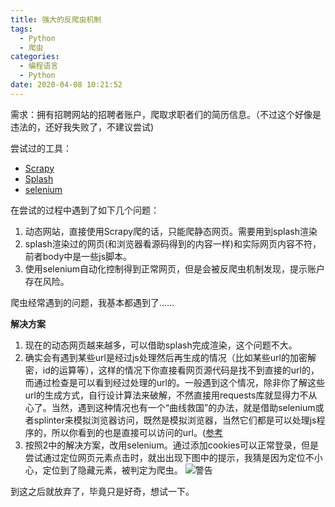 ```yaml
---
title: 强大的反爬虫机制
tags:
  - Python
  - 爬虫
categories:
  - 编程语言
  - Python
date: 2020-04-08 10:21:52
---
```


需求：拥有招聘网站的招聘者账户，爬取求职者们的简历信息。（不过这个好像是违法的，还好我失败了，不建议尝试)

尝试过的工具：
* [Scrapy](https://docs.scrapy.org/en/latest/)
* [Splash](https://splash.readthedocs.io/en/3.4.1/)
* [selenium](https://www.selenium.dev/documentation/en/)

<!--more-->
在尝试的过程中遇到了如下几个问题：

1. 动态网站，直接使用Scrapy爬的话，只能爬静态网页。需要用到splash渲染
2. splash渲染过的网页(和浏览器看源码得到的内容一样)和实际网页内容不符，前者body中是一些js脚本。
3. 使用selenium自动化控制得到正常网页，但是会被反爬虫机制发现，提示账户存在风险。

爬虫经常遇到的问题，我基本都遇到了……

**解决方案**
1. 现在的动态网页越来越多，可以借助splash完成渲染，这个问题不大。
2. 确实会有遇到某些url是经过js处理然后再生成的情况（比如某些url的加密解密，id的运算等），这样的情况下你直接看网页源代码是找不到直接的url的，而通过检查是可以看到经过处理的url的。一般遇到这个情况，除非你了解这些url的生成方式，自行设计算法来破解，不然直接用requests库就显得力不从心了。当然，遇到这种情况也有一个“曲线救国”的办法，就是借助selenium或者splinter来模拟浏览器访问，既然是模拟浏览器，当然它们都是可以处理js程序的，所以你看到的也是直接可以访问的url。([参考](https://fishc.com.cn/thread-82644-1-1.html)
3. 按照2中的解决方案，改用selenium。通过添加cookies可以正常登录，但是尝试通过定位网页元素点击时，就出出现下图中的提示，我猜是因为定位不小心，定位到了隐藏元素，被判定为爬虫。
![警告](https://tva1.sinaimg.cn/large/00831rSTly1gdm65nf0zbj31hb0o1dj2.jpg)

到这之后就放弃了，毕竟只是好奇，想试一下。
